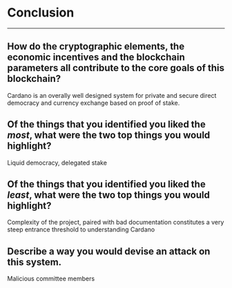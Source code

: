 # Conclusion

---

## How do the cryptographic elements, the economic incentives and the blockchain parameters all contribute to the core goals of this blockchain?

Cardano is an overally well designed system for private and secure direct democracy and currency exchange based on proof of stake. 

## Of the things that you identified you liked the _most_, what were the two top things you would highlight?

Liquid democracy, delegated stake

## Of the things that you identified you liked the _least_, what were the two top things you would highlight?

Complexity of the project, paired with bad documentation constitutes a very steep entrance threshold to understanding Cardano

## Describe a way you would devise an attack on this system.

Malicious committee members
